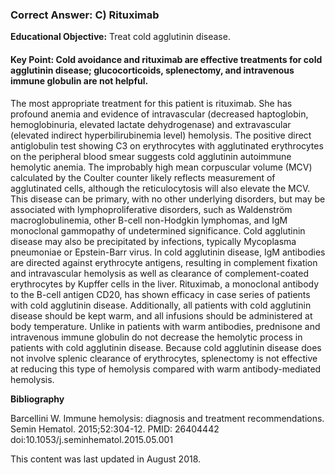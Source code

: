 
### Correct Answer: C) Rituximab 

**Educational Objective:** Treat cold agglutinin disease.

#### **Key Point:** Cold avoidance and rituximab are effective treatments for cold agglutinin disease; glucocorticoids, splenectomy, and intravenous immune globulin are not helpful.

The most appropriate treatment for this patient is rituximab. She has profound anemia and evidence of intravascular (decreased haptoglobin, hemoglobinuria, elevated lactate dehydrogenase) and extravascular (elevated indirect hyperbilirubinemia level) hemolysis. The positive direct antiglobulin test showing C3 on erythrocytes with agglutinated erythrocytes on the peripheral blood smear suggests cold agglutinin autoimmune hemolytic anemia. The improbably high mean corpuscular volume (MCV) calculated by the Coulter counter likely reflects measurement of agglutinated cells, although the reticulocytosis will also elevate the MCV. This disease can be primary, with no other underlying disorders, but may be associated with lymphoproliferative disorders, such as Waldenström macroglobulinemia, other B-cell non-Hodgkin lymphomas, and IgM monoclonal gammopathy of undetermined significance. Cold agglutinin disease may also be precipitated by infections, typically Mycoplasma pneumoniae or Epstein-Barr virus. In cold agglutinin disease, IgM antibodies are directed against erythrocyte antigens, resulting in complement fixation and intravascular hemolysis as well as clearance of complement-coated erythrocytes by Kupffer cells in the liver. Rituximab, a monoclonal antibody to the B-cell antigen CD20, has shown efficacy in case series of patients with cold agglutinin disease. Additionally, all patients with cold agglutinin disease should be kept warm, and all infusions should be administered at body temperature.
Unlike in patients with warm antibodies, prednisone and intravenous immune globulin do not decrease the hemolytic process in patients with cold agglutinin disease.
Because cold agglutinin disease does not involve splenic clearance of erythrocytes, splenectomy is not effective at reducing this type of hemolysis compared with warm antibody-mediated hemolysis.

**Bibliography**

Barcellini W. Immune hemolysis: diagnosis and treatment recommendations. Semin Hematol. 2015;52:304-12. PMID: 26404442 doi:10.1053/j.seminhematol.2015.05.001

This content was last updated in August 2018.